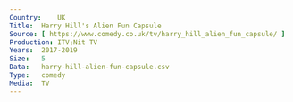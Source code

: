 ```yaml
---
Country:	UK
Title:	Harry Hill's Alien Fun Capsule
Source:	[ https://www.comedy.co.uk/tv/harry_hill_alien_fun_capsule/ ]
Production:	ITV;Nit TV
Years:	2017-2019
Size:	5
Data:	harry-hill-alien-fun-capsule.csv
Type:	comedy
Media:	TV
---
```


